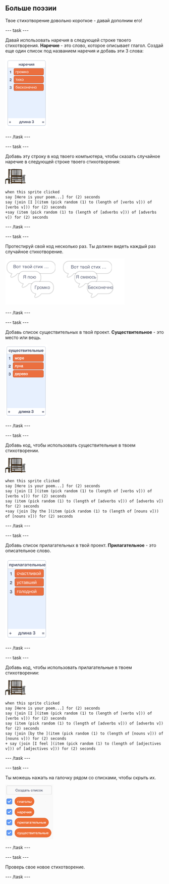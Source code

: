 ## Больше поэзии

Твое стихотворение довольно короткое - давай дополним его!

\--- task \---

Давай использовать наречия в следующей строке твоего стихотворения. **Наречие** - это слово, которое описывает глагол. Создай еще один список под названием наречия и добавь эти 3 слова:

![список со словами громко, тихо, бесконечно](images/poetry-adverbs.png)

\--- /task \---

\--- task \---

Добавь эту строку в код твоего компьютера, чтобы сказать случайное наречие в следующей строке твоего стихотворения:

![спрайт компьютер](images/computer-sprite.png)

```blocks3
when this sprite clicked
say [Here is your poem...] for (2) seconds
say (join [I ](item (pick random (1) to (length of [verbs v])) of [verbs v])) for (2) seconds
+say (item (pick random (1) to (length of [adverbs v])) of [adverbs v]) for (2) seconds
```

\--- /task \---

\--- task \---

Протестируй свой код несколько раз. Ты должен видеть каждый раз случайное стихотворение.

![случайные облачка текста с наречиями](images/poetry-adverb-test.png)

\--- /task \---

\--- task \---

Добавь список существительных в твой проект. **Существительное** - это место или вещь.

![список существительных со словами море, луна, дерево](images/poetry-nouns.png)

\--- /task \---

\--- task \---

Добавь код, чтобы использовать существительные в твоем стихотворении.

![спрайт компьютер](images/computer-sprite.png)

```blocks3
when this sprite clicked
say [Here is your poem...] for (2) seconds
say (join [I ](item (pick random (1) to (length of [verbs v])) of [verbs v])) for (2) seconds
say (item (pick random (1) to (length of [adverbs v])) of [adverbs v]) for (2) seconds
+say (join [by the ](item (pick random (1) to (length of [nouns v])) of [nouns v])) for (2) seconds
```

\--- /task \---

\--- task \---

Добавь список прилагательных в твой проект. **Прилагательное** - это описательное слово.

![список прилагательных - счастливый, усталый, голодный](images/poetry-adjectives.png)

\--- /task \---

\--- task \---

Добавь код, чтобы использовать прилагательные в твоем стихотворении:

![спрайт компьютер](images/computer-sprite.png)

```blocks3
when this sprite clicked
say [Here is your poem...] for (2) seconds
say (join [I ](item (pick random (1) to (length of [verbs v])) of [verbs v])) for (2) seconds
say (item (pick random (1) to (length of [adverbs v])) of [adverbs v]) for (2) seconds
say (join [by the ](item (pick random (1) to (length of [nouns v])) of [nouns v])) for (2) seconds
+ say (join [I feel ](item (pick random (1) to (length of [adjectives v])) of [adjectives v])) for (2) seconds
```

\--- /task \---

\--- task \---

Ты можешь нажать на галочку рядом со списками, чтобы скрыть их.

![список переменных с поставленными галочками](images/poetry-lists-tick.png)

\--- /task \---

\--- task \---

Проверь свое новое стихотворение.

\--- /task \---